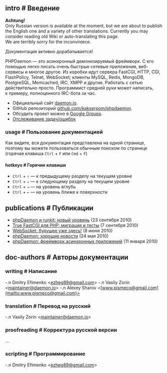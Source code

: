<!-- import ../pvars.md -->


<!-- pvar lang ru -->
<!-- pvar title Документация &laquo; phpDaemon -->

<!-- pvar menu-examples Примеры -->
<!-- pvar menu-docs Документация -->
<!-- pvar menu-tracker Задачи/ошибки -->
<!-- pvar menu-team Команда -->
<!-- pvar menu-contribute Участие -->
<!-- pvar menu-publications Публикации -->

## intro # Введение

<p class="doc-notice"><strong>Achtung!</strong><br />Only Russian version is available at the moment, but we are about to publish the English one and a variety of other translations. Currently you may consider reading old Wiki or auto-translating this page.<br />We are terribly sorry for the inconviniece.</p>
<p class="doc-notice">Документация активно дорабатывается!</p>

PHPDaemon — это асинхронный демонизируемый фреймворк.
С&#160;его помощью легко писать очень быстрые сетевые приложения, веб-сервисы и многое другое.
Из&#160;коробки идут сервера FastCGI, HTTP, CGI, FlashPolicy, Telnet, WebSocket; клиенты MySQL, Redis, MongoDB, PostgreSQL, Memcached, IRC, XMPP и&#160;другие.
Работать с&#160;сетью действительно просто. Программист средней руки может написать, к&#160;примеру, полноценного IRC-бота за&#160;час.

 - Официальный сайт [daemon.io](http://daemon.io/).  
 - GitHub репозиторий [github.com/kakserpom/phpdaemon](https://github.com/kakserpom/phpdaemon/).  
 - Обсудить проект можно&#160;в [Google Groups](http://groups.google.com/group/phpdaemon).  
 - [Отслеживание задач/ошибок](https://github.com/kakserpom/phpdaemon/issues)

### usage # Пользование документацией

Как видите, вся документация представлена на одной странице, поэтому вы можете пользоваться обычным поиском по странице (горячая клавиша `Ctrl`&#160;+&#160;`F` или `Cmd`&#160;+&#160;`F`)

#### hotkeys # Горячие клавиши

 - `Ctrl` + `↑` — к предыдущему разделу на текущем уровне
 - `Ctrl` + `↓` — к следующему разделу на текущем уровне
 - `Ctrl` + `→` — на уровень вглубь
 - `Ctrl` + `←` — на уровень ближе к поверхности

<!-- import install/index.md -->

<!-- import basics/index.md -->

<!-- import root/control.md -->

<!-- import root/examples.md -->

<!-- import root/app_resolver.md -->

<!-- import config/index.md -->

<!-- import development/index.md -->

<!-- import servers/index.md -->

<!-- import clients/index.md -->

<!-- import libraries/index.md -->

<!-- import applications/index.md -->

<!-- import utils/index.md -->

<!-- import structures/index.md -->

<!-- import traits/index.md -->

<!-- import network/index.md -->

<!-- import httprequest/index.md -->

<!-- import root/faq.md -->

## publications # Публикации

 - [phpDaemon и runkit: новый уровень](http://habrahabr.ru/blogs/php/104811) (23 сентября 2010)
 - [True FastCGI для PHP: миграция и тесты](http://javascript.ru/blog/Ilya-Kantor/True-FastCGI-dlya-PHP-migraciya-testy) (7 сентября 2010)
 - [WebSocket: будущее уже здесь!](http://habrahabr.ru/blogs/webdev/94921) (8 июня 2010)
 - [phpDaemon: хорошие новости](http://habrahabr.ru/blogs/php/91014) (24 мая 2010)
 - [phpDaemon: фреймворк асинхронных приложений](http://habrahabr.ru/blogs/php/79377) (11 января 2010)

<!-- import root/contribute.md -->

## doc-authors # Авторы документации

### writing # Написание

 -.n <a target="_blank" href="https://github.com/EzheG"><i class="fa fa-github"></i></a> Dmitry Efimenko <[ezheg89@gmail.com](mailto:ezheg89@gmail.com)>
 -.n <a target="_blank" href="https://github.com/kakserpom"><i class="fa fa-github"></i></a> Vasily Zorin <[maintainer@daemon.io](mailto:maintainer@daemon.io)>
 -.n <a target="_blank" href="https://github.com/nizsheanez"><i class="fa fa-github"></i></a> Alexey Sharov <[www.pismeco@gmail.com](mailto:www.pismeco@gmail.com)>

### translation # Перевод на русский

 -.n <a target="_blank" href="https://github.com/kakserpom"><i class="fa fa-github"></i></a> Vasily Zorin <[maintainer@daemon.io](mailto:maintainer@daemon.io)>

### proofreading # Корректура русской версии
...

### scripting # Программирование

 -.n <a target="_blank" href="https://github.com/EzheG"><i class="fa fa-github"></i></a> Dmitry Efimenko <[ezheg89@gmail.com](mailto:ezheg89@gmail.com)>
